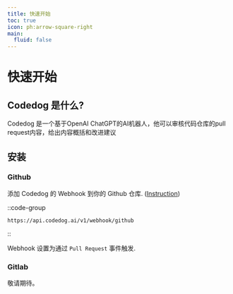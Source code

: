 ```yaml
---
title: 快速开始
toc: true
icon: ph:arrow-square-right
main:
  fluid: false
---
```


# 快速开始

## Codedog 是什么?

Codedog 是一个基于OpenAI ChatGPT的AI机器人，他可以审核代码仓库的pull request内容，给出内容概括和改进建议


## 安装

### Github

添加 Codedog 的 Webhook 到你的 Github 仓库. ([Instruction](https://docs.github.com/en/webhooks-and-events/webhooks/about-webhooks))

::code-group
  ```plain [webhook]
  https://api.codedog.ai/v1/webhook/github
  ```
::

Webhook 设置为通过 `Pull Request` 事件触发.


### Gitlab

敬请期待。
